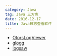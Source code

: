 ```yaml
---
category: Java
tag: Java 三方库
date: 2016-12-17
title: Java日志查看软件
---
```


 * [OtorsLogViewer](https://github.com/otros-systems/otroslogviewer)
 * [glogg](https://glogg.bonnefon.org/)
 * [logsaw](http://logsaw.sourceforge.net/)